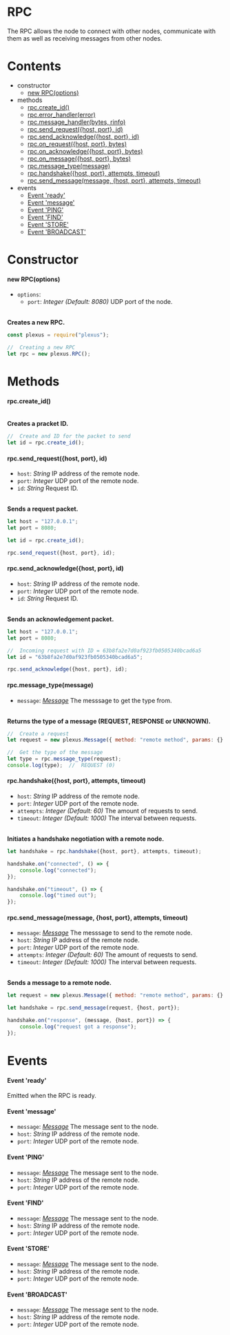 # **RPC**

The RPC allows the node to connect with other nodes, communicate with them as well as receiving messages from other nodes.

# **Contents**

* constructor
    * [new RPC(options)](#new-rpcoptions)
* methods
    * [rpc.create_id()](#rpccreate_id)
    * [rpc.error_handler(error)](#rpcerror_handlererror)
    * [rpc.message_handler(bytes, rinfo)](#rpcmessage_handlerbytes-rinfo)
    * [rpc.send_request({host, port}, id)](#rpcsend_requesthost-port-id)
    * [rpc.send_acknowledge({host, port}, id)](#rpcsend_acknowledgehost-port-id)
    * [rpc.on_request({host, port}, bytes)](#rpcon_requesthost-port-bytes)
    * [rpc.on_acknowledge({host, port}, bytes)](#rpcon_acknowledgehost-port-bytes)
    * [rpc.on_message({host, port}, bytes)](#rpcon_messagehost-port-bytes)
    * [rpc.message_type(message)](#rpcmessage_typemessage)
    * [rpc.handshake({host, port}, attempts, timeout)](#rpchandshakehost-port-attempts-timeout)
    * [rpc.send_message(message, {host, port}, attempts, timeout)](#rpcsend_messagemessage-host-port-attempts-timeout)
* events
    * [Event 'ready'](#event-ready)
    * [Event 'message'](#event-message)
    * [Event 'PING'](#event-PING)
    * [Event 'FIND'](#event-FIND)
    * [Event 'STORE'](#event-STORE)
    * [Event 'BROADCAST'](#event-BROADCAST)

# **Constructor**

#### new RPC(options)

* `options`:
    * `port`: _Integer_ _(Default: 8080)_ UDP port of the node.

\
**Creates a new RPC.**
```js
const plexus = require("plexus");

//  Creating a new RPC
let rpc = new plexus.RPC();
```

# **Methods**

#### rpc.create_id()

\
**Creates a pracket ID.**
```js
//  Create and ID for the packet to send
let id = rpc.create_id();
```

#### rpc.send_request({host, port}, id)
* `host`: _String_ IP address of the remote node.
* `port`: _Integer_ UDP port of the remote node.
* `id`: _String_ Request ID.

\
**Sends a request packet.**
```js
let host = "127.0.0.1";
let port = 8080;

let id = rpc.create_id();

rpc.send_request({host, port}, id);
```

#### rpc.send_acknowledge({host, port}, id)
* `host`: _String_ IP address of the remote node.
* `port`: _Integer_ UDP port of the remote node.
* `id`: _String_ Request ID.

\
**Sends an acknowledgement packet.**
```js
let host = "127.0.0.1";
let port = 8080;

//  Incoming request with ID = 63b8fa2e7d0af923fb0505340bcad6a5
let id = "63b8fa2e7d0af923fb0505340bcad6a5";

rpc.send_acknowledge({host, port}, id);
```

#### rpc.message_type(message)
* `message`: [_Message_](message.md) The messsage to get the type from.

\
**Returns the type of a message (REQUEST, RESPONSE or UNKNOWN).**
```js
//  Create a request
let request = new plexus.Message({ method: "remote method", params: {} });

//  Get the type of the message
let type = rpc.message_type(request);
console.log(type);  //  REQUEST (0)
```

#### rpc.handshake({host, port}, attempts, timeout)
* `host`: _String_ IP address of the remote node.
* `port`: _Integer_ UDP port of the remote node.
* `attempts`: _Integer_ _(Default: 60)_ The amount of requests to send.
* `timeout`: _Integer_ _(Default: 1000)_ The interval between requests.

\
**Initiates a handshake negotiation with a remote node.**
```js
let handshake = rpc.handshake({host, port}, attempts, timeout);

handshake.on("connected", () => {
    console.log("connected");
});

handshake.on("timeout", () => {
    console.log("timed out");
});
```

#### rpc.send_message(message, {host, port}, attempts, timeout)
* `message`: [_Message_](message.md) The messsage to send to the remote node.
* `host`: _String_ IP address of the remote node.
* `port`: _Integer_ UDP port of the remote node.
* `attempts`: _Integer_ _(Default: 60)_ The amount of requests to send.
* `timeout`: _Integer_ _(Default: 1000)_ The interval between requests.

\
**Sends a message to a remote node.**
```js
let request = new plexus.Message({ method: "remote method", params: {} });

let handshake = rpc.send_message(request, {host, port});

handshake.on("response", (message, {host, port}) => {
    console.log("request got a response");
});
```

# **Events**

#### Event 'ready'
Emitted when the RPC is ready.

#### Event 'message'
* `message`: [_Message_](message.md) The message sent to the node.
* `host`: _String_ IP address of the remote node.
* `port`: _Integer_ UDP port of the remote node.

#### Event 'PING'
* `message`: [_Message_](message.md) The message sent to the node.
* `host`: _String_ IP address of the remote node.
* `port`: _Integer_ UDP port of the remote node.

#### Event 'FIND'
* `message`: [_Message_](message.md) The message sent to the node.
* `host`: _String_ IP address of the remote node.
* `port`: _Integer_ UDP port of the remote node.

#### Event 'STORE'
* `message`: [_Message_](message.md) The message sent to the node.
* `host`: _String_ IP address of the remote node.
* `port`: _Integer_ UDP port of the remote node.

#### Event 'BROADCAST'
* `message`: [_Message_](message.md) The message sent to the node.
* `host`: _String_ IP address of the remote node.
* `port`: _Integer_ UDP port of the remote node.
